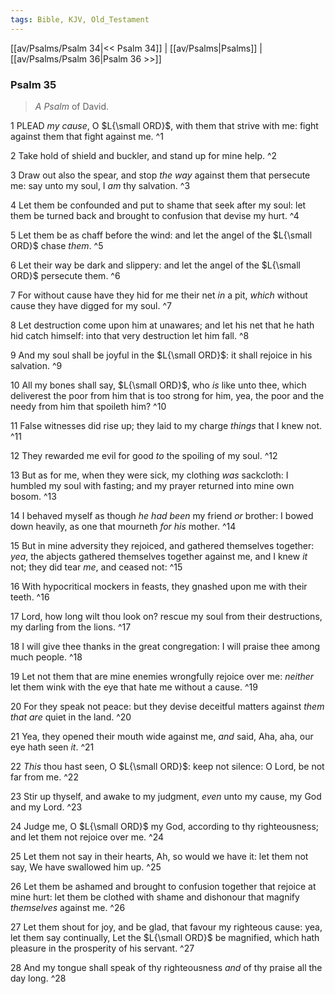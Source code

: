 ```yaml
---
tags: Bible, KJV, Old_Testament
---
```


[[av/Psalms/Psalm 34|<< Psalm 34]] | [[av/Psalms|Psalms]] | [[av/Psalms/Psalm 36|Psalm 36 >>]]

### Psalm 35

> _A_ _Psalm_ of David.

1 PLEAD _my_ _cause_, O $L{\small ORD}$, with them that strive with me: fight against them that fight against me. ^1

2 Take hold of shield and buckler, and stand up for mine help. ^2

3 Draw out also the spear, and stop _the_ _way_ against them that persecute me: say unto my soul, I _am_ thy salvation. ^3

4 Let them be confounded and put to shame that seek after my soul: let them be turned back and brought to confusion that devise my hurt. ^4

5 Let them be as chaff before the wind: and let the angel of the $L{\small ORD}$ chase _them_. ^5

6 Let their way be dark and slippery: and let the angel of the $L{\small ORD}$ persecute them. ^6

7 For without cause have they hid for me their net _in_ a pit, _which_ without cause they have digged for my soul. ^7

8 Let destruction come upon him at unawares; and let his net that he hath hid catch himself: into that very destruction let him fall. ^8

9 And my soul shall be joyful in the $L{\small ORD}$: it shall rejoice in his salvation. ^9

10 All my bones shall say, $L{\small ORD}$, who _is_ like unto thee, which deliverest the poor from him that is too strong for him, yea, the poor and the needy from him that spoileth him? ^10

11 False witnesses did rise up; they laid to my charge _things_ that I knew not. ^11

12 They rewarded me evil for good _to_ the spoiling of my soul. ^12

13 But as for me, when they were sick, my clothing _was_ sackcloth: I humbled my soul with fasting; and my prayer returned into mine own bosom. ^13

14 I behaved myself as though _he_ _had_ _been_ my friend _or_ brother: I bowed down heavily, as one that mourneth _for_ _his_ mother. ^14

15 But in mine adversity they rejoiced, and gathered themselves together: _yea_, the abjects gathered themselves together against me, and I knew _it_ not; they did tear _me_, and ceased not: ^15

16 With hypocritical mockers in feasts, they gnashed upon me with their teeth. ^16

17 Lord, how long wilt thou look on? rescue my soul from their destructions, my darling from the lions. ^17

18 I will give thee thanks in the great congregation: I will praise thee among much people. ^18

19 Let not them that are mine enemies wrongfully rejoice over me: _neither_ let them wink with the eye that hate me without a cause. ^19

20 For they speak not peace: but they devise deceitful matters against _them_ _that_ _are_ quiet in the land. ^20

21 Yea, they opened their mouth wide against me, _and_ said, Aha, aha, our eye hath seen _it_. ^21

22 _This_ thou hast seen, O $L{\small ORD}$: keep not silence: O Lord, be not far from me. ^22

23 Stir up thyself, and awake to my judgment, _even_ unto my cause, my God and my Lord. ^23

24 Judge me, O $L{\small ORD}$ my God, according to thy righteousness; and let them not rejoice over me. ^24

25 Let them not say in their hearts, Ah, so would we have it: let them not say, We have swallowed him up. ^25

26 Let them be ashamed and brought to confusion together that rejoice at mine hurt: let them be clothed with shame and dishonour that magnify _themselves_ against me. ^26

27 Let them shout for joy, and be glad, that favour my righteous cause: yea, let them say continually, Let the $L{\small ORD}$ be magnified, which hath pleasure in the prosperity of his servant. ^27

28 And my tongue shall speak of thy righteousness _and_ of thy praise all the day long. ^28
